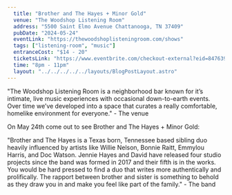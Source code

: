 ```yaml
---
  title: "Brother and The Hayes + Minor Gold"
  venue: "The Woodshop Listening Room"
  address: "5500 Saint Elmo Avenue Chattanooga, TN 37409"
  pubDate: "2024-05-24"
  eventLink: "https://thewoodshoplisteningroom.com/shows"
  tags: ["listening-room", "music"]
  entranceCost: "$14 - 20"
  ticketsLink: "https://www.eventbrite.com/checkout-external?eid=847639782407"
  time: "8pm - 11pm"
  layout: "../../../../../layouts/BlogPostLayout.astro"
---
```


"The Woodshop Listening Room is a neighborhood bar known for it’s intimate, live music experiences with occasional down-to-earth events. Over time we’ve developed into a space that curates a really comfortable, homelike environment for everyone." - The venue

On May 24th come out to see Brother and The Hayes + Minor Gold:

"Brother and The Hayes is a Texas born, Tennessee based sibling duo heavily influenced by artists like Willie Nelson, Bonnie Raitt, Emmylou Harris, and Doc Watson. Jennie Hayes and David have released four studio projects since the band was formed in 2017 and their fifth is in the works. You would be hard pressed to find a duo that writes more authentically and prolifically. The rapport between brother and sister is something to behold as they draw you in and make you feel like part of the family." - The band
